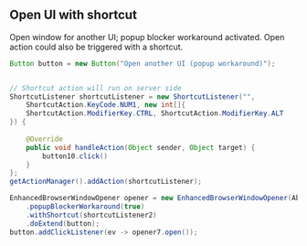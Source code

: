 ## Open UI with shortcut 

Open window for another UI; popup blocker workaround activated.
Open action could also be triggered with a shortcut. 

```java
Button button = new Button("Open another UI (popup workaround)");


// Shortcut action will run on server side
ShortcutListener shortcutListener = new ShortcutListener("", 
    ShortcutAction.KeyCode.NUM1, new int[]{
    ShortcutAction.ModifierKey.CTRL, ShortcutAction.ModifierKey.ALT
}) {
            
    @Override
    public void handleAction(Object sender, Object target) {
        button10.click()
    }
};
getActionManager().addAction(shortcutListener);

EnhancedBrowserWindowOpener opener = new EnhancedBrowserWindowOpener(AboutUI.class)
    .popupBlockerWorkaround(true)
    .withShortcut(shortcutListener2)
    .doExtend(button);
button.addClickListener(ev -> opener7.open());
```